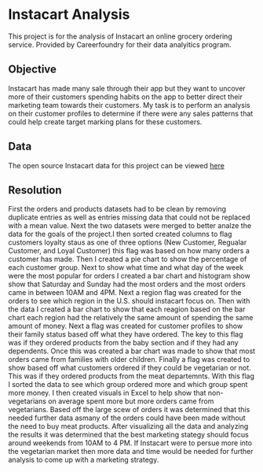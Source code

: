 # Instacart Analysis
This project is for the analysis of Instacart an online grocery ordering service. Provided by Careerfoundry for their data analyitics program.
## Objective
Instacart has made many sale through their app but they want to uncover more of their customers spending habits on the app to better direct their marketing team towards their customers.
My task is to perform an analysis on their customer profiles to determine if there were any sales patterns that could help create target marking plans for these customers.
## Data
The open source Instacart data for this project can be viewed [here](https://www.instacart.com/datasets/grocery-shopping-2017)
## Resolution
First the orders and products datasets had to be clean by removing duplicate entries as well as entries missing data that could not be replaced with a mean value. Next the two datasets were merged to better analze the data for the goals of the project.I then sorted created columns to flag customers loyalty staus as one of three options (New Customer, Regualar Customer, and Loyal Customer) this flag was based on how many orders a customer has made. Then I created a pie chart to show the percentage of each customer group. Next to show what time and what day of the week were the most popular for orders I created a bar chart and histogram show show that Saturday and Sunday had the most orders and the most orders came in between 10AM and 4PM. Next a region flag was created for the orders to see which region in the U.S. should instacart focus on. Then with the data I created a bar chart to show that each reagion based on the bar chart each region had the relatively the same amount of spending the same amount of money. Next a flag was created for customer profiles to show their family status based off what they have ordered. The key to this flag was if they ordered products from the baby section and if they had any dependents. Once this was created a bar chart was made to show that most orders came from families with older children. Finally a flag was created to show based off what customers ordered if they could be vegetarian or not. This was if they ordered products from the meat departemnts. With this flag I sorted the data to see which group ordered more and which group spent more money. I then created visuals in Excel to help show that non-vegetarians on average spent more but more orders came from vegetarians. Based off the large scew of orders it was determined that this needed further data asmany of the orders could have been made without the need to buy meat products. After visualizing all the data and analyzing the results it was determined that the best marketing stategy should focus around weekends  from 10AM to 4 PM. If Instacart were to persue more into the vegetarian market then more data and time would be needed for further analysis to come up with a marketing strategy.
